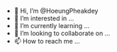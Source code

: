 - 👋 Hi, I’m @HoeungPheakdey
- 👀 I’m interested in ...
- 🌱 I’m currently learning ...
- 💞️ I’m looking to collaborate on ...
- 📫 How to reach me ...

<!---
HoeungPheakdey/HoeungPheakdey is a ✨ special ✨ repository because its `README.md` (this file) appears on your GitHub profile.
You can click the Preview link to take a look at your changes.
--->
